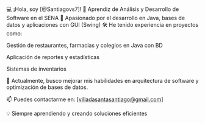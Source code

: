 💻 ¡Hola, soy [@Santiagovs7]!
📌 Aprendiz de Análisis y Desarrollo de Software en el SENA
🚀 Apasionado por el desarrollo en Java, bases de datos y aplicaciones con GUI (Swing)
🛠️ He tenido experiencia en proyectos como:

Gestión de restaurantes, farmacias y colegios en Java con BD

Aplicación de reportes y estadísticas

Sistemas de inventarios

🎯 Actualmente, busco mejorar mis habilidades en arquitectura de software y optimización de bases de datos.

📫 Puedes contactarme en: [villadasantasantiago@gmail.com]

💡 Siempre aprendiendo y creando soluciones eficientes

<!---
Santiagovs7/Santiagovs7 is a ✨ special ✨ repository because its `README.md` (this file) appears on your GitHub profile.
You can click the Preview link to take a look at your changes.
--->
